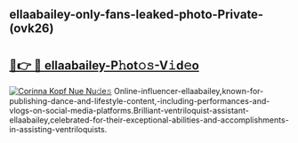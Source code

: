 ## ellaabailey-only-fans​-leaked-photo​-Private-(ovk26)


# <h2><a href="https://mediaupload.pro?title=ellaabailey&ref=git">🔗👉 🔴 ellaabailey-P𝚑ot𝚘𝚜-V𝚒d𝚎o</a></h2>

[![Corinna Kopf Nue Nu𝚍e𝚜](https://i.imgur.com/0qMVB7G.gif)](https://mediaupload.pro?title=ellaabailey&ref=git)
Online-influencer-ellaabailey,known-for-publishing-dance-and-lifestyle-content,-including-performances-and-vlogs-on-social-media-platforms.Brilliant-ventriloquist-assistant-ellaabailey,celebrated-for-their-exceptional-abilities-and-accomplishments-in-assisting-ventriloquists.  